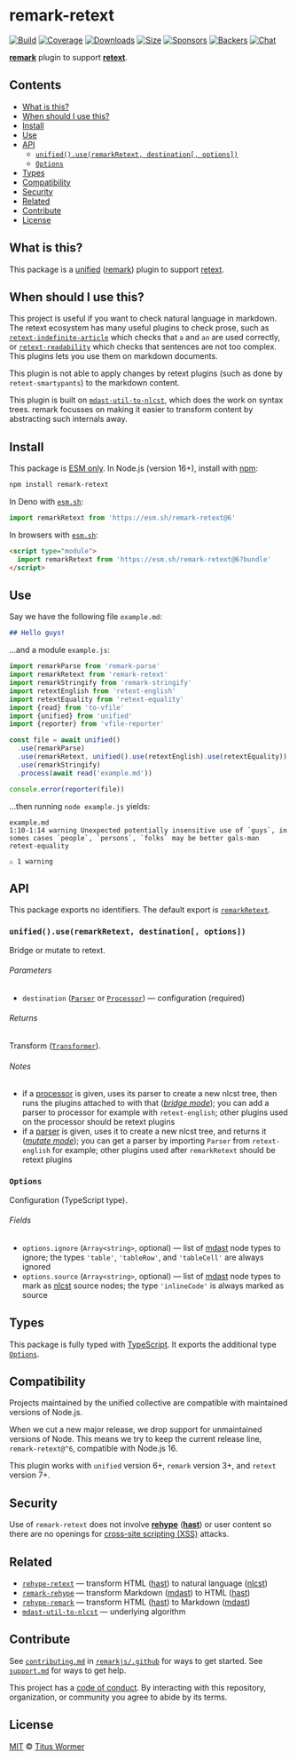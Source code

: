 # remark-retext

[![Build][build-badge]][build]
[![Coverage][coverage-badge]][coverage]
[![Downloads][downloads-badge]][downloads]
[![Size][size-badge]][size]
[![Sponsors][sponsors-badge]][collective]
[![Backers][backers-badge]][collective]
[![Chat][chat-badge]][chat]

**[remark][]** plugin to support **[retext][]**.

## Contents

* [What is this?](#what-is-this)
* [When should I use this?](#when-should-i-use-this)
* [Install](#install)
* [Use](#use)
* [API](#api)
  * [`unified().use(remarkRetext, destination[, options])`](#unifieduseremarkretext-destination-options)
  * [`Options`](#options)
* [Types](#types)
* [Compatibility](#compatibility)
* [Security](#security)
* [Related](#related)
* [Contribute](#contribute)
* [License](#license)

## What is this?

This package is a [unified][] ([remark][]) plugin to support [retext][].

## When should I use this?

This project is useful if you want to check natural language in markdown.
The retext ecosystem has many useful plugins to check prose, such as
[`retext-indefinite-article`][retext-indefinite-article] which checks that `a`
and `an` are used correctly, or [`retext-readability`][retext-readability] which
checks that sentences are not too complex.
This plugins lets you use them on markdown documents.

This plugin is not able to apply changes by retext plugins (such
as done by `retext-smartypants`) to the markdown content.

This plugin is built on [`mdast-util-to-nlcst`][mdast-util-to-nlcst], which does
the work on syntax trees.
remark focusses on making it easier to transform content by abstracting such
internals away.

## Install

This package is [ESM only][esm].
In Node.js (version 16+), install with [npm][]:

```sh
npm install remark-retext
```

In Deno with [`esm.sh`][esmsh]:

```js
import remarkRetext from 'https://esm.sh/remark-retext@6'
```

In browsers with [`esm.sh`][esmsh]:

```html
<script type="module">
  import remarkRetext from 'https://esm.sh/remark-retext@6?bundle'
</script>
```

## Use

Say we have the following file `example.md`:

```markdown
## Hello guys!
```

…and a module `example.js`:

```js
import remarkParse from 'remark-parse'
import remarkRetext from 'remark-retext'
import remarkStringify from 'remark-stringify'
import retextEnglish from 'retext-english'
import retextEquality from 'retext-equality'
import {read} from 'to-vfile'
import {unified} from 'unified'
import {reporter} from 'vfile-reporter'

const file = await unified()
  .use(remarkParse)
  .use(remarkRetext, unified().use(retextEnglish).use(retextEquality))
  .use(remarkStringify)
  .process(await read('example.md'))

console.error(reporter(file))
```

…then running `node example.js` yields:

```text
example.md
1:10-1:14 warning Unexpected potentially insensitive use of `guys`, in somes cases `people`, `persons`, `folks` may be better gals-man retext-equality

⚠ 1 warning
```

## API

This package exports no identifiers.
The default export is [`remarkRetext`][api-remark-retext].

### `unified().use(remarkRetext, destination[, options])`

Bridge or mutate to retext.

###### Parameters

* `destination` ([`Parser`][unified-parser] or
  [`Processor`][unified-processor])
  — configuration (required)

###### Returns

Transform ([`Transformer`][unified-transformer]).

###### Notes

* if a [processor][unified-processor] is given, uses its parser to create a
  new nlcst tree, then runs the plugins attached to with that
  (*[bridge mode][unified-mode]*); you can add a parser to processor for
  example with `retext-english`; other plugins used on the processor should
  be retext plugins
* if a [parser][unified-parser] is given, uses it to create a new nlcst tree,
  and returns it (*[mutate mode][unified-mode]*); you can get a parser by
  importing `Parser` from `retext-english` for example;  other plugins used
  after `remarkRetext` should be retext plugins

### `Options`

Configuration (TypeScript type).

###### Fields

* `options.ignore` (`Array<string>`, optional)
  — list of [mdast][] node types to ignore;
  the types `'table'`, `'tableRow'`, and `'tableCell'` are always ignored
* `options.source` (`Array<string>`, optional)
  — list of [mdast][] node types to mark as [nlcst][] source nodes;
  the type `'inlineCode'` is always marked as source

## Types

This package is fully typed with [TypeScript][].
It exports the additional type [`Options`][api-options].

## Compatibility

Projects maintained by the unified collective are compatible with maintained
versions of Node.js.

When we cut a new major release, we drop support for unmaintained versions of
Node.
This means we try to keep the current release line, `remark-retext@^6`,
compatible with Node.js 16.

This plugin works with `unified` version 6+, `remark` version 3+, and `retext`
version 7+.

## Security

Use of `remark-retext` does not involve **[rehype][]** (**[hast][]**) or user
content so there are no openings for [cross-site scripting (XSS)][wiki-xss]
attacks.

## Related

* [`rehype-retext`](https://github.com/rehypejs/rehype-retext)
  — transform HTML ([hast][]) to natural language ([nlcst][])
* [`remark-rehype`](https://github.com/remarkjs/remark-rehype)
  — transform Markdown ([mdast][]) to HTML ([hast][])
* [`rehype-remark`](https://github.com/rehypejs/rehype-remark)
  — transform HTML ([hast][]) to Markdown ([mdast][])
* [`mdast-util-to-nlcst`][mdast-util-to-nlcst]
  — underlying algorithm

## Contribute

See [`contributing.md`][contributing] in [`remarkjs/.github`][health] for ways
to get started.
See [`support.md`][support] for ways to get help.

This project has a [code of conduct][coc].
By interacting with this repository, organization, or community you agree to
abide by its terms.

## License

[MIT][license] © [Titus Wormer][author]

<!-- Definitions -->

[build-badge]: https://github.com/remarkjs/remark-retext/workflows/main/badge.svg

[build]: https://github.com/remarkjs/remark-retext/actions

[coverage-badge]: https://img.shields.io/codecov/c/github/remarkjs/remark-retext.svg

[coverage]: https://codecov.io/github/remarkjs/remark-retext

[downloads-badge]: https://img.shields.io/npm/dm/remark-retext.svg

[downloads]: https://www.npmjs.com/package/remark-retext

[size-badge]: https://img.shields.io/bundlejs/size/remark-retext

[size]: https://bundlejs.com/?q=remark-retext

[sponsors-badge]: https://opencollective.com/unified/sponsors/badge.svg

[backers-badge]: https://opencollective.com/unified/backers/badge.svg

[collective]: https://opencollective.com/unified

[chat-badge]: https://img.shields.io/badge/chat-discussions-success.svg

[chat]: https://github.com/remarkjs/remark/discussions

[npm]: https://docs.npmjs.com/cli/install

[esm]: https://gist.github.com/sindresorhus/a39789f98801d908bbc7ff3ecc99d99c

[esmsh]: https://esm.sh

[health]: https://github.com/remarkjs/.github

[contributing]: https://github.com/remarkjs/.github/blob/main/contributing.md

[support]: https://github.com/remarkjs/.github/blob/main/support.md

[coc]: https://github.com/remarkjs/.github/blob/main/code-of-conduct.md

[license]: license

[author]: https://wooorm.com

[hast]: https://github.com/syntax-tree/hast

[mdast]: https://github.com/syntax-tree/mdast

[mdast-util-to-nlcst]: https://github.com/syntax-tree/mdast-util-to-nlcst

[nlcst]: https://github.com/syntax-tree/nlcst

[rehype]: https://github.com/rehypejs/rehype

[remark]: https://github.com/remarkjs/remark

[retext]: https://github.com/retextjs/retext

[retext-indefinite-article]: https://github.com/retextjs/retext-indefinite-article

[retext-readability]: https://github.com/retextjs/retext-readability

[typescript]: https://www.typescriptlang.org

[unified]: https://github.com/unifiedjs/unified

[unified-mode]: https://github.com/unifiedjs/unified#processing-between-syntaxes

[unified-processor]: https://github.com/unifiedjs/unified#processor

[unified-parser]: https://github.com/unifiedjs/unified#parser

[unified-transformer]: https://github.com/unifiedjs/unified#transformer

[wiki-xss]: https://en.wikipedia.org/wiki/Cross-site_scripting

[api-options]: #options

[api-remark-retext]: #unifieduseremarkretext-destination-options
